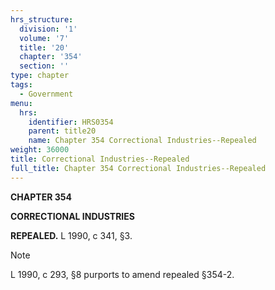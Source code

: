 ```yaml
---
hrs_structure:
  division: '1'
  volume: '7'
  title: '20'
  chapter: '354'
  section: ''
type: chapter
tags:
  - Government
menu:
  hrs:
    identifier: HRS0354
    parent: title20
    name: Chapter 354 Correctional Industries--Repealed
weight: 36000
title: Correctional Industries--Repealed
full_title: Chapter 354 Correctional Industries--Repealed
---
```

**CHAPTER 354**

**CORRECTIONAL INDUSTRIES**

**REPEALED.** L 1990, c 341, §3.

Note

L 1990, c 293, §8 purports to amend repealed §354-2.